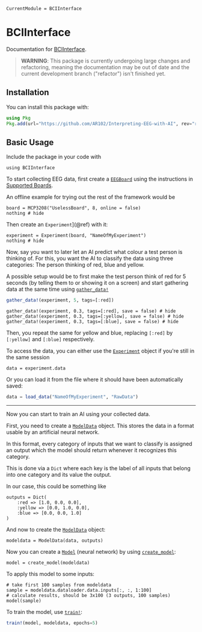```@meta
CurrentModule = BCIInterface
```

# BCIInterface

Documentation for [BCIInterface](https://github.com/AR102/Interpreting-EEG-with-AI).

> **WARNING**: This package is currently undergoing large changes and refactoring, meaning
> the documentation may be out of date and the current development branch ("refactor") isn't
> finished yet.

## Installation

You can install this package with:

```julia
using Pkg
Pkg.add(url="https://github.com/AR102/Interpreting-EEG-with-AI", rev="refactor")
```

## Basic Usage

Include the package in your code with

```@example ex1
using BCIInterface
```

To start collecting EEG data, first create a [`EEGBoard`](@ref) using the instructions in
[Supported Boards](@ref).

An offline example for trying out the rest of the framework would be

```@example ex1
board = MCP3208("UselessBoard", 8, online = false)
nothing # hide
```

Then create an `Experiment`](@ref) with it:

```@example ex1
experiment = Experiment(board, "NameOfMyExperiment")
nothing # hide
```

Now, say you want to later let an AI predict what colour a test person is thinking of.
For this, you want the AI to classify the data using three categories: The person thinking
of red, blue and yellow.

A possible setup would be to first make the test person think of red for 5
seconds (by telling them to or showing it on a screen) and start gathering data
at the same time using [`gather_data!`](@ref)

```julia
gather_data!(experiment, 5, tags=[:red])
```

```@example ex1
gather_data!(experiment, 0.3, tags=[:red], save = false) # hide
gather_data!(experiment, 0.3, tags=[:yellow], save = false) # hide
gather_data!(experiment, 0.3, tags=[:blue], save = false) # hide
```

Then, you repeat the same for yellow and blue, replacing `[:red]` by `[:yellow]`
and `[:blue]` respectively.

To access the data, you can either use the [`Experiment`](@ref) object if you're
still in the same session

```@example ex1
data = experiment.data
```

Or you can load it from the file where it should have been automatically saved:
```julia
data = load_data("NameOfMyExperiment", "RawData")
```

---

Now you can start to train an AI using your collected data.

First, you need to create a [`ModelData`](@ref) object.
This stores the data in a format usable by an artificial neural network.

In this format, every category of inputs that we want to classify is assigned an
output which the model should return whenever it recognizes this category.

This is done via a `Dict` where each key is the label of all inputs that belong
into one category and its value the output.

In our case, this could be something like

```@example ex1
outputs = Dict(
    :red => [1.0, 0.0, 0.0],
    :yellow => [0.0, 1.0, 0.0],
    :blue => [0.0, 0.0, 1.0]
)
```

And now to create the [`ModelData`](@ref) object:

```@example ex1
modeldata = ModelData(data, outputs)
```

Now you can create a [`Model`](@ref) (neural network) by using [`create_model`](@ref):

```@example ex1
model = create_model(modeldata)
```

To apply this model to some inputs:

```@example ex1
# take first 100 samples from modeldata
sample = modeldata.dataloader.data.inputs[:, :, 1:100]
# calculate results, should be 3x100 (3 outputs, 100 samples)
model(sample)
```

To train the model, use [`train!`](@ref):

```julia
train!(model, modeldata, epochs=5)
```